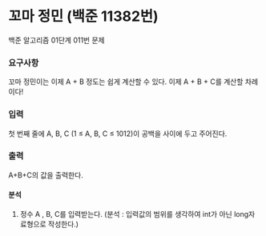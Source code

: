 # 꼬마 정민 (백준 11382번)
<p>
백준 알고리즘 01단계 011번 문제
</p>


### 요구사항
꼬마 정민이는 이제 A + B 정도는 쉽게 계산할 수 있다. 이제 A + B + C를 계산할 차례이다!


### 입력
첫 번째 줄에 A, B, C (1 ≤ A, B, C ≤ 1012)이 공백을 사이에 두고 주어진다.


### 출력
A+B+C의 값을 출력한다.


#### 분석
1. 정수 A , B, C를 입력받는다.
   (분석 : 입력값의 범위를 생각하여 int가 아닌 long자료형으로 작성한다.)